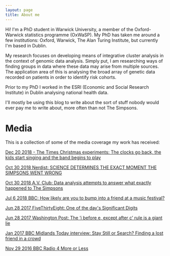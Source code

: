 ```yaml
---
layout: page
title: About me
---
```



Hi! I'm a PhD student in Warwick University, a member of the Oxford-Warwick statistics programme (OxWaSP). My PhD has taken me around a few institutions: Oxford, Warwick, The Alan Turing Institute, but currently I'm based in Dublin. 

My research focuses on developing means of integrative cluster analysis in the context of genomic data analysis. Simply put, I am researching ways of finding groups in data where these data may arise from multiple sources. The application area of this is analysing the broad array of genetic data recorded on patients in order to identify risk cohorts.

Prior to my PhD I worked in the ESRI (Economic and Social Research Institute) in Dublin analysing national health data.

I'll mostly be using this blog to write about the sort of stuff nobody would ever pay me to write about, more often than not The Simpsons.


# Media
This is a collection of some of the media coverage my work has received:

[Dec 20 2018 - The Times Christmas experiments: The clocks go back, the kids start singing and the band begins to play](https://www.thetimes.co.uk/article/the-times-christmas-experiments-the-clocks-go-back-the-kids-start-singing-and-the-band-begins-to-play-w96zkwxsb)

[Oct 30 2018 Nerdist: SCIENCE DETERMINES THE EXACT MOMENT THE SIMPSONS WENT WRONG](https://nerdist.com/when-did-the-simpsons-get-bad-according-to-science/?utm_campaign=coschedule&utm_source=twitter&utm_medium=nerdist&utm_content=Science%20Determines%20the%20Exact%20Moment%20THE%20SIMPSONS%20Went%20Wrong)

[Oct 30 2018 A.V. Club: Data analysis attempts to answer what exactly happened to The Simpsons](https://news.avclub.com/data-analysis-attempts-to-answer-what-exactly-happened-1829969920?utm_campaign=SF&utm_medium=SocialMarketing&utm_content=Main&utm_source=Twitter)

[Jul 6 2018 BBC: How likely are you to bump into a friend at a music festival?](https://www.bbc.com/news/uk-44547630)

[Jun 28 2017 FiveThirtyEight: One of the day's Significant Digits](https://fivethirtyeight.com/features/significant-digits-for-wednesday-june-28-2017/)

[Jun 28 2017 Washington Post: The ‘i before e, except after c’ rule is a giant lie](https://www.washingtonpost.com/news/wonk/wp/2017/06/28/the-i-before-e-except-after-c-rule-is-a-giant-lie/?utm_term=.08b7995a59d2)

[Jan 2017 BBC Midlands Today interview: Stay Still or Search? Finding a lost friend in a crowd](https://www.bbc.com/news/uk-england-coventry-warwickshire-38406905)

[Nov 29 2016 BBC Radio 4 More or Less](https://www.bbc.co.uk/programmes/b08343jx)


